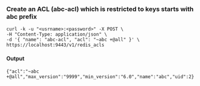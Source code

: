 
### Create an ACL (abc-acl) which is restricted to keys starts with abc prefix
```
curl -k -u "<usrname>:<password>" -X POST \
-H "Content-Type: application/json" \
-d '{ "name": "abc-acl", "acl": "~abc +@all" }' \
https://localhost:9443/v1/redis_acls
```
#### Output
```
{"acl":"~abc +@all","max_version":"9999","min_version":"6.0","name":"abc","uid":2}
```


